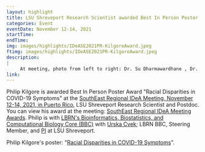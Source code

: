 ```yaml
---
layout: highlight
title: LSU Shreveport Research Scientist awarded Best In Person Poster Award at 2021 SouthEast Regional IDeA Meeting
categories: Event
eventDate: November 12-14, 2021
startTime:
endTime:
img: images/highlights/IDeASE2021PR-KilgoreAward.jpeg
ftimg: images/highlights/IDeASE2021PR-KilgoreAward.jpeg
description:
|
     At meeting, photo from left to right: Dr. Su Dharmawardhane , Dr. Konstantin Kousoulas, Phillip Kilgore, Dr. Juan López-Garriga, and Dr. José Rodríguez-Medina. 
link:
---
```

Philip Kilgore is awarded Best In Person Poster Award "Racial Disparities in COVID-19 Symptoms" at the [SouthEast Regional IDeA Meeting, November 12-14, 2021, in Puerto Rico](https://www.seidea21.hpcf.upr.edu), LSU Shreveport Research Scientist and Postdoc. You can view his award at the meeting: [SouthEast Regional IDeA Meeting Awards](https://www.seidea21.hpcf.upr.edu/awards). Philip is with [LBRN's Bioinformatics, Biostatistics, and Computational Biology Core (BBC)](/cores.html) with [Urska Cvek](/people.html); LBRN BBC, Steering Member, and [PI](/pis/Cvek_Urska.html) at LSU Shreveport.

Philip Kilgore's poster: "[Racial Disparities in COVID-19 Symptoms](/downloads/2021-IDeA-SE-PR-Louisiana-Kilgore-FinalPoster.pdf)".